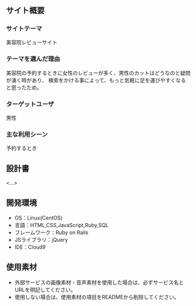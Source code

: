 # <Salon>

## サイト概要
### サイトテーマ
美容院レビューサイト

### テーマを選んだ理由
美容院の予約するときに女性のレビューが多く、男性のカットはどうなのと疑問が湧く時があり、
検索をかける事によって、もっと気軽に足を運びやすくなると思ったため。
### ターゲットユーザ
男性

### 主な利用シーン
予約するとき

## 設計書
<...>

## 開発環境
- OS：Linux(CentOS)
- 言語：HTML,CSS,JavaScript,Ruby,SQL
- フレームワーク：Ruby on Rails
- JSライブラリ：jQuery
- IDE：Cloud9

## 使用素材
- 外部サービスの画像素材・音声素材を使用した場合は、必ずサービス名とURLを明記してください。
- 使用しない場合は、使用素材の項目をREADMEから削除してください。
